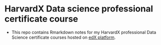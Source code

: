 # HarvardX Data science professional certificate course

- This repo contains Rmarkdown notes for my HarvardX professional Data Science certificate courses hosted on [edX platform].



[edX platform]: https://www.edx.org/professional-certificate/harvardx-data-science
